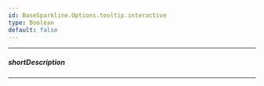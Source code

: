 ```yaml
---
id: BaseSparkline.Options.tooltip.interactive
type: Boolean
default: false
---
```

---
##### shortDescription
<!-- %shortDescription% -->

---
<!-- Description goes here -->

<!-- import * from 'api-reference\20 Data Visualization Widgets\BaseChart\1 Configuration\tooltip\interactive.md' -->